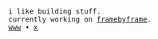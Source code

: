 <samp>
i like building stuff. <br />
currently working on <a href="https://www.github.com/axdrsh/framebyframe/">framebyframe</a>. <br />
<a href="https://www.axdrsh.xyz/">www</a>  •  <a href="https://x.com/axdrsh">x</a>
</samp>
